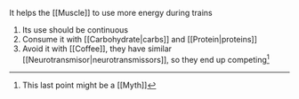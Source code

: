 It helps the [[Muscle]] to use more energy during trains

1. Its use should be continuous
2. Consume it with [[Carbohydrate|carbs]] and [[Protein|proteins]]
3. Avoid it with [[Coffee]], they have similar [[Neurotransmisor|neurotransmissors]], so they end up competing[^1]

[^1]: This last point might be a [[Myth]]
